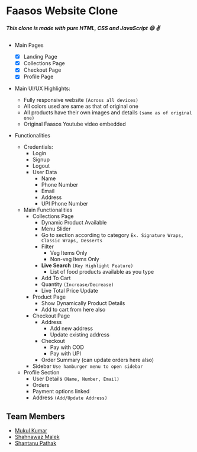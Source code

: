 # Faasos Website Clone

##### This clone is made with pure HTML, CSS and JavaScript :smile: :v:

- Main Pages

  - [x] Landing Page
  - [x] Collections Page
  - [x] Checkout Page
  - [x] Profile Page

- Main UI/UX Highlights:

  - Fully responsive website `(Across all devices)`
  - All colors used are same as that of original one
  - All products have their own images and details `(same as of original one)`
  - Original Faasos Youtube video embedded

- Functionalities
  - Credentials:
    - Login
    - Signup
    - Logout
    - User Data
      - Name
      - Phone Number
      - Email
      - Address
      - UPI Phone Number
  - Main Functionalities
    - Collections Page
      - Dynamic Product Available
      - Menu Slider
      - Go to section according to category `Ex. Signature Wraps, Classic Wraps, Desserts`
      - Filter
        - Veg Items Only
        - Non-veg Items Only
      - **Live Search** `(Key Highlight Feature)`
        - List of food products available as you type
      - Add To Cart
      - Quantity `(Increase/Decrease)`
      - Live Total Price Update
    - Product Page
      - Show Dynamically Product Details
      - Add to cart from here also
    - Checkout Page
      - Address
        - Add new address
        - Update existing address
      - Checkout
        - Pay with COD
        - Pay with UPI
      - Order Summary (can update orders here also)
    - Sidebar `Use hamburger menu to open sidebar`
  - Profile Section
    - User Details `(Name, Number, Email)`
    - Orders
    - Payment options linked
    - Address `(Add/Update Address)`

## Team Members
  - [Mukul Kumar](https://github.com/mukul0000)
  - [Shahnawaz Malek](https://github.com/Malek1117)
  - [Shantanu Pathak](https://github.com/Wingsrt)